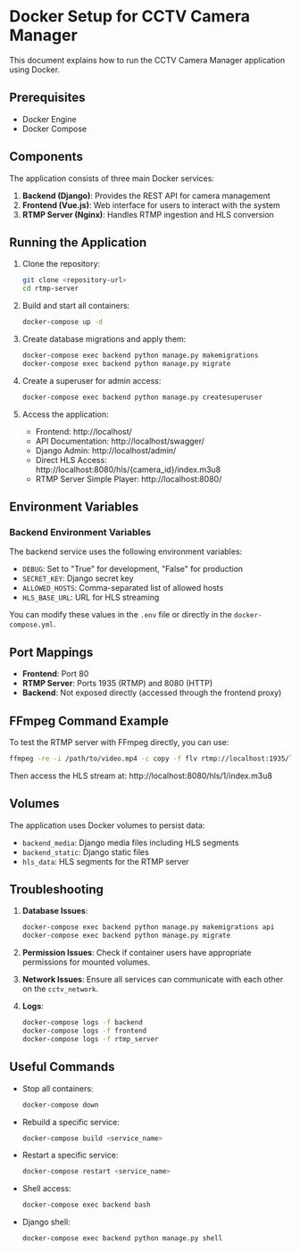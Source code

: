 # Docker Setup for CCTV Camera Manager

This document explains how to run the CCTV Camera Manager application using Docker.

## Prerequisites

- Docker Engine
- Docker Compose

## Components

The application consists of three main Docker services:

1. **Backend (Django)**: Provides the REST API for camera management
2. **Frontend (Vue.js)**: Web interface for users to interact with the system
3. **RTMP Server (Nginx)**: Handles RTMP ingestion and HLS conversion

## Running the Application

1. Clone the repository:
   ```bash
   git clone <repository-url>
   cd rtmp-server
   ```

2. Build and start all containers:
   ```bash
   docker-compose up -d
   ```

3. Create database migrations and apply them:
   ```bash
   docker-compose exec backend python manage.py makemigrations
   docker-compose exec backend python manage.py migrate
   ```

4. Create a superuser for admin access:
   ```bash
   docker-compose exec backend python manage.py createsuperuser
   ```

5. Access the application:
   - Frontend: http://localhost/
   - API Documentation: http://localhost/swagger/
   - Django Admin: http://localhost/admin/
   - Direct HLS Access: http://localhost:8080/hls/{camera_id}/index.m3u8
   - RTMP Server Simple Player: http://localhost:8080/

## Environment Variables

### Backend Environment Variables

The backend service uses the following environment variables:

- `DEBUG`: Set to "True" for development, "False" for production
- `SECRET_KEY`: Django secret key
- `ALLOWED_HOSTS`: Comma-separated list of allowed hosts
- `HLS_BASE_URL`: URL for HLS streaming

You can modify these values in the `.env` file or directly in the `docker-compose.yml`.

## Port Mappings

- **Frontend**: Port 80
- **RTMP Server**: Ports 1935 (RTMP) and 8080 (HTTP)
- **Backend**: Not exposed directly (accessed through the frontend proxy)

## FFmpeg Command Example

To test the RTMP server with FFmpeg directly, you can use:

```bash
ffmpeg -re -i /path/to/video.mp4 -c copy -f flv rtmp://localhost:1935/live/1
```

Then access the HLS stream at: http://localhost:8080/hls/1/index.m3u8

## Volumes

The application uses Docker volumes to persist data:

- `backend_media`: Django media files including HLS segments
- `backend_static`: Django static files
- `hls_data`: HLS segments for the RTMP server

## Troubleshooting

1. **Database Issues**:
   ```bash
   docker-compose exec backend python manage.py makemigrations api
   docker-compose exec backend python manage.py migrate
   ```

2. **Permission Issues**:
   Check if container users have appropriate permissions for mounted volumes.

3. **Network Issues**:
   Ensure all services can communicate with each other on the `cctv_network`.

4. **Logs**:
   ```bash
   docker-compose logs -f backend
   docker-compose logs -f frontend
   docker-compose logs -f rtmp_server
   ```

## Useful Commands

- Stop all containers:
  ```bash
  docker-compose down
  ```

- Rebuild a specific service:
  ```bash
  docker-compose build <service_name>
  ```

- Restart a specific service:
  ```bash
  docker-compose restart <service_name>
  ```

- Shell access:
  ```bash
  docker-compose exec backend bash
  ```

- Django shell:
  ```bash
  docker-compose exec backend python manage.py shell
  ``` 